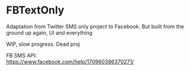 # FBTextOnly
Adaptation from Twitter SMS only project to Facebook. But built from the ground up again, UI and everything

WIP, slow progress. Dead proj

FB SMS API:
<br/>
https://www.facebook.com/help/170960386370271/
